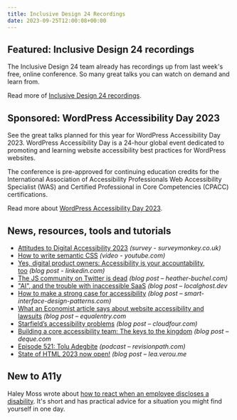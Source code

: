 ```yaml
---
title: Inclusive Design 24 Recordings
date: 2023-09-25T12:00:08+00:00
---
```


## Featured: Inclusive Design 24 recordings

The Inclusive Design 24 team already has recordings up from last week's free, online conference. So many great talks you can watch on demand and learn from.

Read more of [Inclusive Design 24 recordings](https://www.youtube.com/playlist?app=desktop&list=PLn7dsvRdQEfFfYUgq0wVLXlVN7yQUUWd-).

## Sponsored: WordPress Accessibility Day 2023

See the great talks planned for this year for WordPress Accessibility Day 2023. WordPress Accessibility Day is a 24-hour global event dedicated to promoting and learning website accessibility best practices for WordPress websites.

The conference is pre-approved for continuing education credits for the International Association of Accessibility Professionals Web Accessibility Specialist (WAS) and Certified Professional in Core Competencies (CPACC) certifications.

Read more about [WordPress Accessibility Day 2023](https://2023.wpaccessibility.day/schedule/?utm_source=a11yweekly&utm_medium=sponsored).

## News, resources, tools and tutorials

- [Attitudes to Digital Accessibility 2023](https://www.surveymonkey.co.uk/r/Attitudes-Survey-2023) *(survey - surveymonkey.co.uk)*
- [How to write semantic CSS](https://youtube.com/watch?v=lWu5zf_S9R4) *(video - youtube.com)*
- [Yes, digital product owners: Accessibility is your accountability, too](https://www.linkedin.com/pulse/yes-digital-product-owners-accessibility-your-too-daryl-suttie) *(blog post - linkedin.com)*
- [The JS community on Twitter is dead](https://heather-buchel.com/blog/2023/09/the-js-community-on-twitter-is-dead/) *(blog post – heather-buchel.com)*
- ["AI", and the trouble with inaccessible SaaS](https://localghost.dev/blog/ai-and-the-trouble-with-inaccessible-saas/) *(blog post – localghost.dev*
- [How to make a strong case for accessibility](https://smart-interface-design-patterns.com/articles/accessibility-strong-case/) *(blog post – smart-interface-design-patterns.com)*
- [What an Economist article says about website accessibility and lawsuits](https://equalentry.com/economist-website-accessibility-lawsuits/) *(blog post – equalentry.com*
- [Starfield’s accessibility problems](https://cloudfour.com/thinks/starfield-accessibility/) *(blog post – cloudfour.com)*
- [Building a core accessibility team: The keys to the kingdom](https://www.deque.com/blog/steps-build-core-accessibility-team/) *(blog post – deque.com*
- [Episode 521: Tolu Adegbite](https://revisionpath.com/tolu-adegbite/) *(podcast – revisionpath.com)*
- [State of HTML 2023 now open!](https://lea.verou.me/blog/2023/state-of-html-2023/) *(blog post – lea.verou.me*

## New to A11y

Haley Moss wrote about [how to react when an employee discloses a disability](https://www.fastcompany.com/90666745/how-to-react-when-an-employee-discloses-a-disability). It's short and has practical advice for a situation you might find yourself in one day.
